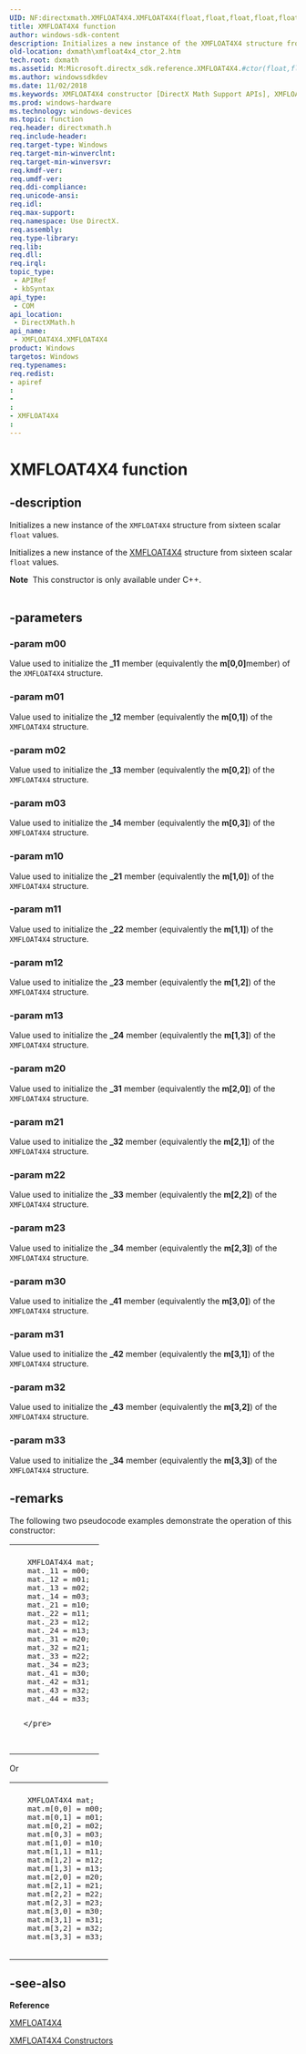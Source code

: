 ```yaml
---
UID: NF:directxmath.XMFLOAT4X4.XMFLOAT4X4(float,float,float,float,float,float,float,float,float,float,float,float,float,float,float,float)
title: XMFLOAT4X4 function
author: windows-sdk-content
description: Initializes a new instance of the XMFLOAT4X4 structure from sixteen scalar float values.
old-location: dxmath\xmfloat4x4_ctor_2.htm
tech.root: dxmath
ms.assetid: M:Microsoft.directx_sdk.reference.XMFLOAT4X4.#ctor(float,float,float,float,float,float,float,float,float,float,float,float,float,float,float,float)
ms.author: windowssdkdev
ms.date: 11/02/2018
ms.keywords: XMFLOAT4X4 constructor [DirectX Math Support APIs], XMFLOAT4X4 constructor [DirectX Math Support APIs],XMFLOAT4X4 structure, XMFLOAT4X4 structure [DirectX Math Support APIs],XMFLOAT4X4 constructor, XMFLOAT4X4.XMFLOAT4X4(float,float,float,float,float,float,float,float,float,float,float,float,float,float,float,float), dxmath.xmfloat4x4_ctor_2
ms.prod: windows-hardware
ms.technology: windows-devices
ms.topic: function
req.header: directxmath.h
req.include-header: 
req.target-type: Windows
req.target-min-winverclnt: 
req.target-min-winversvr: 
req.kmdf-ver: 
req.umdf-ver: 
req.ddi-compliance: 
req.unicode-ansi: 
req.idl: 
req.max-support: 
req.namespace: Use DirectX.
req.assembly: 
req.type-library: 
req.lib: 
req.dll: 
req.irql: 
topic_type:
 - APIRef
 - kbSyntax
api_type:
 - COM
api_location:
 - DirectXMath.h
api_name:
 - XMFLOAT4X4.XMFLOAT4X4
product: Windows
targetos: Windows
req.typenames: 
req.redist: 
- apiref
: 
- 
: 
- XMFLOAT4X4
: 
---
```


# XMFLOAT4X4 function


## -description


Initializes a new instance of the <code>XMFLOAT4X4</code> structure from sixteen scalar
	<code>float</code> values.
    

Initializes a new instance of the <a href="https://msdn.microsoft.com/92991b18-60a5-41ec-85de-690ac6e5f1e2">XMFLOAT4X4</a> structure from sixteen
	scalar <code>float</code> values.
<div class="alert"><b>Note</b>  This constructor is only available under C++.
    </div><div> </div>

## -parameters




### -param m00

Value used to initialize the <b>_11</b> member (equivalently the <b>m[0,0]</b>member) of the <code>XMFLOAT4X4</code> structure.
	    


### -param m01

Value used to initialize the <b>_12</b> member (equivalently the
		<b>m[0,1]</b>) of the <code>XMFLOAT4X4</code> structure.
	    


### -param m02

Value used to initialize the <b>_13</b> member (equivalently the
		<b>m[0,2]</b>) of the <code>XMFLOAT4X4</code> structure.
	    


### -param m03

Value used to initialize the <b>_14</b> member (equivalently the
		<b>m[0,3]</b>) of the <code>XMFLOAT4X4</code> structure.
	    


### -param m10

Value used to initialize the <b>_21</b> member (equivalently the
		<b>m[1,0]</b>) of the <code>XMFLOAT4X4</code> structure.
	    


### -param m11

Value used to initialize the <b>_22</b> member (equivalently the
		<b>m[1,1]</b>) of the <code>XMFLOAT4X4</code> structure.
	    


### -param m12

Value used to initialize the <b>_23</b> member (equivalently the
		<b>m[1,2]</b>) of the <code>XMFLOAT4X4</code> structure.
	    


### -param m13

Value used to initialize the <b>_24</b> member (equivalently the
		<b>m[1,3]</b>) of the <code>XMFLOAT4X4</code> structure.
	    


### -param m20

Value used to initialize the <b>_31</b> member (equivalently the
		<b>m[2,0]</b>) of the <code>XMFLOAT4X4</code> structure.
	    


### -param m21

Value used to initialize the <b>_32</b> member (equivalently the
		<b>m[2,1]</b>) of the <code>XMFLOAT4X4</code> structure.
	    


### -param m22

Value used to initialize the <b>_33</b> member (equivalently the
		<b>m[2,2]</b>) of the <code>XMFLOAT4X4</code> structure.
	    


### -param m23

Value used to initialize the <b>_34</b> member (equivalently the
		<b>m[2,3]</b>) of the <code>XMFLOAT4X4</code> structure.
	    


### -param m30

Value used to initialize the <b>_41</b> member (equivalently the
		<b>m[3,0]</b>) of the <code>XMFLOAT4X4</code> structure.
	    


### -param m31

Value used to initialize the <b>_42</b> member (equivalently the
		<b>m[3,1]</b>) of the <code>XMFLOAT4X4</code> structure.
	    


### -param m32

Value used to initialize the <b>_43</b> member (equivalently the
		<b>m[3,2]</b>) of the <code>XMFLOAT4X4</code> structure.
	    


### -param m33

Value used to initialize the <b>_34</b> member (equivalently the
		<b>m[3,3]</b>) of the <code>XMFLOAT4X4</code> structure.
	    


## -remarks



The following two pseudocode examples demonstrate the operation of this constructor:
	

<div class="code"><span codelanguage=""><table>
<tr>
<th></th>
</tr>
<tr>
<td>
<pre>
   XMFLOAT4X4 mat;
   mat._11 = m00;
   mat._12 = m01;
   mat._13 = m02;
   mat._14 = m03;
   mat._21 = m10;
   mat._22 = m11;
   mat._23 = m12;
   mat._24 = m13;
   mat._31 = m20;
   mat._32 = m21;
   mat._33 = m22;
   mat._34 = m23;
   mat._41 = m30;
   mat._42 = m31;
   mat._43 = m32;
   mat._44 = m33;

      </pre>
</td>
</tr>
</table></span></div>
Or
      

<div class="code"><span codelanguage=""><table>
<tr>
<th></th>
</tr>
<tr>
<td>
<pre>
   XMFLOAT4X4 mat;
   mat.m[0,0] = m00;
   mat.m[0,1] = m01;
   mat.m[0,2] = m02;
   mat.m[0,3] = m03;
   mat.m[1,0] = m10;
   mat.m[1,1] = m11;
   mat.m[1,2] = m12;
   mat.m[1,3] = m13;
   mat.m[2,0] = m20;
   mat.m[2,1] = m21;
   mat.m[2,2] = m22;
   mat.m[2,3] = m23;
   mat.m[3,0] = m30;
   mat.m[3,1] = m31;
   mat.m[3,2] = m32;
   mat.m[3,3] = m33;
     </pre>
</td>
</tr>
</table></span></div>



## -see-also




<b>Reference</b>



<a href="https://msdn.microsoft.com/92991b18-60a5-41ec-85de-690ac6e5f1e2">XMFLOAT4X4</a>



<a href="https://msdn.microsoft.com/943d7238-57e0-4908-bc58-bf434f2fbde0">XMFLOAT4X4 Constructors</a>
 

 

